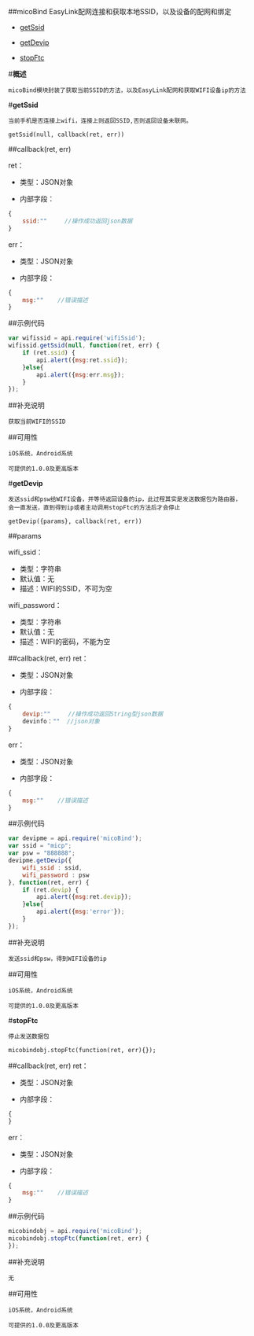 ##micoBind
	EasyLink配网连接和获取本地SSID，以及设备的配网和绑定

* [getSsid](#1)

* [getDevip](#2)

* [stopFtc](#3)


#**概述**

	micoBind模块封装了获取当前SSID的方法，以及EasyLink配网和获取WIFI设备ip的方法

#**getSsid**<div id="1"></div>

	当前手机是否连接上wifi，连接上则返回SSID,否则返回设备未联网。

	getSsid(null, callback(ret, err))

##callback(ret, err)

ret：

- 类型：JSON对象

- 内部字段：

```js
{
	ssid:""		//操作成功返回json数据
}
```

err：

- 类型：JSON对象

- 内部字段：

```js
{
	msg:""    //错误描述
}
```

##示例代码

```js
var wifissid = api.require('wifiSsid');
wifissid.getSsid(null, function(ret, err) {
	if (ret.ssid) {
		api.alert({msg:ret.ssid});
	}else{
		api.alert({msg:err.msg});
    }
});
```

##补充说明

	获取当前WIFI的SSID

##可用性

	iOS系统，Android系统

	可提供的1.0.0及更高版本


#**getDevip**<div id="2"></div>

	发送ssid和psw给WIFI设备，并等待返回设备的ip，此过程其实是发送数据包为路由器，
	会一直发送，直到得到ip或者主动调用stopFtc的方法后才会停止

	getDevip({params}, callback(ret, err))

##params

wifi_ssid：

- 类型：字符串
- 默认值：无
- 描述：WIFI的SSID，不可为空

wifi_password：

- 类型：字符串
- 默认值：无
- 描述：WIFI的密码，不能为空

##callback(ret, err)
ret：

- 类型：JSON对象

- 内部字段：

```js
{
	devip:""	 //操作成功返回String型json数据
	devinfo：""  //json对象
}
```

err：

- 类型：JSON对象

- 内部字段：

```js
{
	msg:""    //错误描述
}
```
##示例代码

```js
var devipme = api.require('micoBind');
var ssid = "micp";
var psw = "888888";
devipme.getDevip({
	wifi_ssid : ssid,
	wifi_password : psw
}, function(ret, err) {
	if (ret.devip) {
		api.alert({msg:ret.devip});
    }else{
		api.alert({msg:'error'});
    }
});
```

##补充说明

	发送ssid和psw，得到WIFI设备的ip

##可用性

	iOS系统，Android系统

	可提供的1.0.0及更高版本


#**stopFtc**<div id="3"></div>

	停止发送数据包

	micobindobj.stopFtc(function(ret, err){});

##callback(ret, err)
ret：

- 类型：JSON对象

- 内部字段：

```js
{
}
```

err：

- 类型：JSON对象

- 内部字段：

```js
{
	msg:""    //错误描述
}
```
##示例代码

```js
micobindobj = api.require('micoBind');
micobindobj.stopFtc(function(ret, err) {
});
```

##补充说明

	无

##可用性

	iOS系统，Android系统

	可提供的1.0.0及更高版本